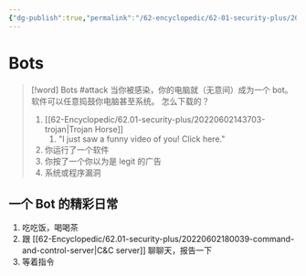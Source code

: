```yaml
---
{"dg-publish":true,"permalink":"/62-encyclopedic/62-01-security-plus/20220602172655-bots/","dgHomeLink":true,"dgPassFrontmatter":false}
---
```



# Bots

>[!word] Bots #attack 
> 当你被感染，你的电脑就（无意间）成为一个 bot。软件可以任意捣鼓你电脑甚至系统。
> 怎么下载的？
> 1. [[62-Encyclopedic/62.01-security-plus/20220602143703-trojan|Trojan Horse]]
>     1. "I just saw a funny video of you! Click here."
> 2. 你运行了一个软件
> 3. 你按了一个你以为是 legit 的广告
> 4. 系统或程序漏洞

## 一个 Bot 的精彩日常

1. 吃吃饭，喝喝茶
2. 跟 [[62-Encyclopedic/62.01-security-plus/20220602180039-command-and-control-server|C&C server]] 聊聊天，报告一下
3. 等着指令
